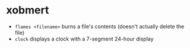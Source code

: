 # xobmert

 - `flames <filename>` burns a file's contents (doesn't actually delete the file)
 - `clock` displays a clock with a 7-segment 24-hour display
